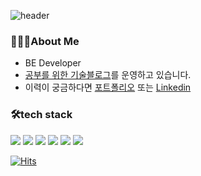 ![header](https://capsule-render.vercel.app/api?type=waving&color=0:FEC99A,50:DBA9E0,100:8DD6DC&height=300&section=header&text=yewon's%20github&fontSize=60&fontAlignY=50&fontColor=FFFFFF&fontAlign=70)
### 👩🏻‍💻About Me
- BE Developer
- [공부를 위한 기술블로그](https://coding-zzang.tistory.com/)를 운영하고 있습니다.
- 이력이 궁금하다면 [포트폴리오](https://ye1ne.notion.site/) 또는 [Linkedin](https://www.linkedin.com/in/yewon-jeong-05023a20a/)

### 🛠tech stack


<img src="https://img.shields.io/badge/SpringBoot-6DB33F?style=flat-square&logo=SpringBoot&logoColor=white"/></a>
<img src="https://img.shields.io/badge/Spring_Security-6DB33F?style=flat-square&logo=SpringSecurity&logoColor=white"/></a>
<img src="https://img.shields.io/badge/Java-007396?style=flat-square&logo=Java&logoColor=white"/></a> 
<img src="https://img.shields.io/badge/MariaDB-003545?style=flat-square&logo=MariaDB&logoColor=white"/></a>
<img src="https://img.shields.io/badge/Jira-0052CC?style=flat-square&logo=JIRA&logoColor=white"/></a> 
<img src="https://img.shields.io/badge/git-F05032?style=flat-square&logo=git&logoColor=white"/></a>




<!-- ![Anurag's GitHub stats](https://github-readme-stats.vercel.app/api?username=ye1ne&show_icons=true&theme=vue) -->

[![Hits](https://hits.seeyoufarm.com/api/count/incr/badge.svg?url=https%3A%2F%2Fgithub.com%2Fuomah&count_bg=%23FAABA8&title_bg=%23653E3E&icon=&icon_color=%23E7E7E7&title=hits&edge_flat=true)](https://hits.seeyoufarm.com)


</center>

<!--
 **uomah/uomah** is a ✨ _special_ ✨ repository because its `README.md` (this file) appears on your GitHub profile.


Here are some ideas to get you started:

- 🔭 I’m currently working on ...
- 🌱 I’m currently learning ...
- 👯 I’m looking to collaborate on ...
- 🤔 I’m looking for help with ...
- 💬 Ask me about ...
- 📫 How to reach me: ...
- 😄 Pronouns: ...
- ⚡ Fun fact: ...
-->





